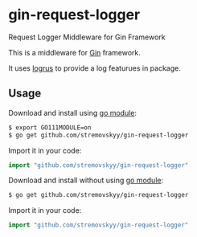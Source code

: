 # gin-request-logger
Request Logger Middleware for Gin Framework

This is a middleware for [Gin](https://github.com/gin-gonic/gin) framework.

It uses [logrus](https://github.com/sirupsen/logrus) to provide a log featurues in package.

## Usage

Download and install using [go module](https://blog.golang.org/using-go-modules):

```sh
$ export GO111MODULE=on
$ go get github.com/stremovskyy/gin-request-logger
```

Import it in your code:

```go
import "github.com/stremovskyy/gin-request-logger"
```

Download and install without using [go module](https://blog.golang.org/using-go-modules):

```sh
$ go get github.com/stremovskyy/gin-request-logger
```

Import it in your code:

```go
import "github.com/stremovskyy/gin-request-logger"
```
